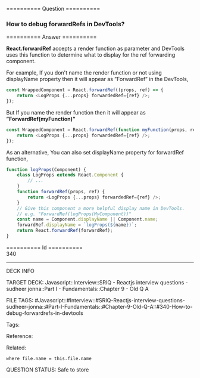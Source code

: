 ========== Question ==========  

### How to debug forwardRefs in DevTools?  

========== Answer ==========  

**React.forwardRef** accepts a render function as parameter and DevTools uses
this function to determine what to display for the ref forwarding component.

For example, If you don't name the render function or not using displayName
property then it will appear as ”ForwardRef” in the DevTools,

```javascript
const WrappedComponent = React.forwardRef((props, ref) => {
    return <LogProps {...props} forwardedRef={ref} />;
});
```

But If you name the render function then it will appear as
**”ForwardRef(myFunction)”**

```javascript
const WrappedComponent = React.forwardRef(function myFunction(props, ref) {
    return <LogProps {...props} forwardedRef={ref} />;
});
```

As an alternative, You can also set displayName property for forwardRef
function,

```javascript
function logProps(Component) {
    class LogProps extends React.Component {
        // ...
    }
    function forwardRef(props, ref) {
        return <LogProps {...props} forwardedRef={ref} />;
    }
    // Give this component a more helpful display name in DevTools.
    // e.g. "ForwardRef(logProps(MyComponent))"
    const name = Component.displayName || Component.name;
    forwardRef.displayName = `logProps(${name})`;
    return React.forwardRef(forwardRef);
}
```

========== Id ==========  
340

---

DECK INFO

TARGET DECK: Javascript::Interview::SRIQ - Reactjs interview questions - sudheer jonna::Part I - Fundamentals::Chapter 9 - Old Q A

FILE TAGS: #Javascript::#Interview::#SRIQ-Reactjs-interview-questions-sudheer-jonna::#Part-I-Fundamentals::#Chapter-9-Old-Q-A::#340-How-to-debug-forwardrefs-in-devtools

Tags:

Reference:

Related:

```dataview
where file.name = this.file.name
```
QUESTION STATUS: Safe to store
